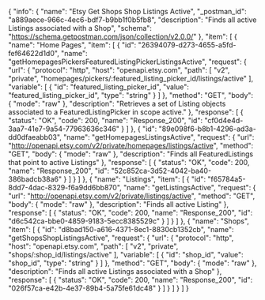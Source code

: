{
  "info": {
    "name": "Etsy Get Shops Shop Listings Active",
    "_postman_id": "a889aece-966c-4ec6-bdf7-b9bb1f0b5fb8",
    "description": "Finds all active Listings associated with a Shop",
    "schema": "https://schema.getpostman.com/json/collection/v2.0.0/"
  },
  "item": [
    {
      "name": "Home Pages",
      "item": [
        {
          "id": "26394079-d273-4655-a5fd-fef64622d1d0",
          "name": "getHomepagesPickersFeaturedListingPickerListingsActive",
          "request": {
            "url": {
              "protocol": "http",
              "host": "openapi.etsy.com",
              "path": [
                "v2",
                "private",
                "homepages/pickers/:featured_listing_picker_id/listings/active"
              ],
              "variable": [
                {
                  "id": "featured_listing_picker_id",
                  "value": "featured_listing_picker_id",
                  "type": "string"
                }
              ]
            },
            "method": "GET",
            "body": {
              "mode": "raw"
            },
            "description": "Retrieves a set of Listing objects associated to a FeaturedListingPicker in scope active."
          },
          "response": [
            {
              "status": "OK",
              "code": 200,
              "name": "Response_200",
              "id": "cf0d4e4d-3aa7-41e7-9a54-77963636c346"
            }
          ]
        },
        {
          "id": "89e098f6-b8b1-4296-ad3a-dd0dfaeabb03",
          "name": "getHomepagesListingsActive",
          "request": {
            "url": "http://openapi.etsy.com/v2/private/homepages/listings/active",
            "method": "GET",
            "body": {
              "mode": "raw"
            },
            "description": "Finds all FeaturedListings that point to active Listings"
          },
          "response": [
            {
              "status": "OK",
              "code": 200,
              "name": "Response_200",
              "id": "52c852ca-3d52-4042-ba40-386badcb38a6"
            }
          ]
        }
      ]
    },
    {
      "name": "Listings",
      "item": [
        {
          "id": "f65784a5-8dd7-4dac-8329-f6a9dd6bb870",
          "name": "getListingsActive",
          "request": {
            "url": "http://openapi.etsy.com/v2/private/listings/active",
            "method": "GET",
            "body": {
              "mode": "raw"
            },
            "description": "Finds all active Listing"
          },
          "response": [
            {
              "status": "OK",
              "code": 200,
              "name": "Response_200",
              "id": "d6c542ca-bbe0-4859-9183-5ecc8385529c"
            }
          ]
        }
      ]
    },
    {
      "name": "Shops",
      "item": [
        {
          "id": "d8bad150-a616-4371-8ec1-8830cb1352cb",
          "name": "getShopsShopListingsActive",
          "request": {
            "url": {
              "protocol": "http",
              "host": "openapi.etsy.com",
              "path": [
                "v2",
                "private",
                "shops/:shop_id/listings/active"
              ],
              "variable": [
                {
                  "id": "shop_id",
                  "value": "shop_id",
                  "type": "string"
                }
              ]
            },
            "method": "GET",
            "body": {
              "mode": "raw"
            },
            "description": "Finds all active Listings associated with a Shop"
          },
          "response": [
            {
              "status": "OK",
              "code": 200,
              "name": "Response_200",
              "id": "026f57ca-e42b-4e37-89b4-5a75fe61dc48"
            }
          ]
        }
      ]
    }
  ]
}